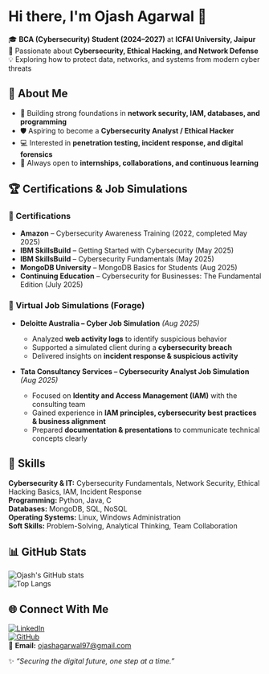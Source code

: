 # Hi there, I'm Ojash Agarwal 👋  

🎓 **BCA (Cybersecurity) Student (2024–2027)** at **ICFAI University, Jaipur**  
🔐 Passionate about **Cybersecurity, Ethical Hacking, and Network Defense**  
💡 Exploring how to protect data, networks, and systems from modern cyber threats  

## 🚀 About Me  
- 📖 Building strong foundations in **network security, IAM, databases, and programming**  
- 🛡️ Aspiring to become a **Cybersecurity Analyst / Ethical Hacker**  
- 💻 Interested in **penetration testing, incident response, and digital forensics**  
- 🤝 Always open to **internships, collaborations, and continuous learning**  

## 🏆 Certifications & Job Simulations  

### 📜 Certifications  
- **Amazon** – Cybersecurity Awareness Training (2022, completed May 2025)  
- **IBM SkillsBuild** – Getting Started with Cybersecurity (May 2025)  
- **IBM SkillsBuild** – Cybersecurity Fundamentals (May 2025)  
- **MongoDB University** – MongoDB Basics for Students (Aug 2025)  
- **Continuing Education** – Cybersecurity for Businesses: The Fundamental Edition (July 2025)  

### 💼 Virtual Job Simulations (Forage)  
- **Deloitte Australia – Cyber Job Simulation** *(Aug 2025)*  
  - Analyzed **web activity logs** to identify suspicious behavior  
  - Supported a simulated client during a **cybersecurity breach**  
  - Delivered insights on **incident response & suspicious activity**  

- **Tata Consultancy Services – Cybersecurity Analyst Job Simulation** *(Aug 2025)*  
  - Focused on **Identity and Access Management (IAM)** with the consulting team  
  - Gained experience in **IAM principles, cybersecurity best practices & business alignment**  
  - Prepared **documentation & presentations** to communicate technical concepts clearly  

## 🧰 Skills  
**Cybersecurity & IT:** Cybersecurity Fundamentals, Network Security, Ethical Hacking Basics, IAM, Incident Response  
**Programming:** Python, Java, C  
**Databases:** MongoDB, SQL, NoSQL  
**Operating Systems:** Linux, Windows Administration  
**Soft Skills:** Problem-Solving, Analytical Thinking, Team Collaboration  

## 📊 GitHub Stats  
![Ojash's GitHub stats](https://github-readme-stats.vercel.app/api?username=OjashAgarwal&show_icons=true&theme=tokyonight)  
![Top Langs](https://github-readme-stats.vercel.app/api/top-langs/?username=OjashAgarwal&layout=compact&theme=tokyonight)  

## 🌐 Connect With Me  
[![LinkedIn](https://img.shields.io/badge/LinkedIn-0077B5?style=for-the-badge&logo=linkedin&logoColor=white)](https://www.linkedin.com/in/ojash-agarwal-b5aa95329/)  
[![GitHub](https://img.shields.io/badge/GitHub-100000?style=for-the-badge&logo=github&logoColor=white)](https://github.com/OjashAgarwal)  
📧 **Email:** ojashagarwal97@gmail.com  

✨ *“Securing the digital future, one step at a time.”*
